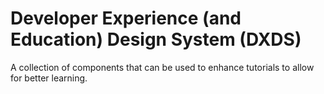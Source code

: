 # Developer Experience (and Education) Design System (DXDS)

A collection of components that can be used to enhance tutorials to allow for better learning. 